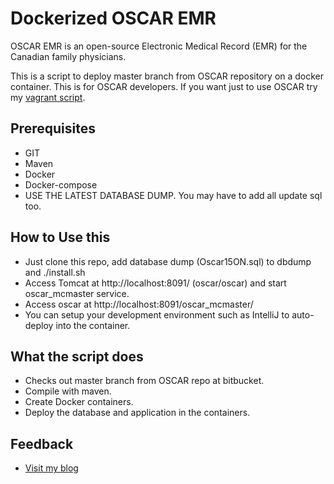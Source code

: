 # Dockerized OSCAR EMR
OSCAR EMR is an open-source Electronic Medical Record (EMR) for the Canadian family physicians.

This is a script to deploy master branch from OSCAR repository on a docker container. This is for OSCAR developers. If you want just to use OSCAR try my [vagrant script](http://nuchange.ca/2015/09/installing-oscar-emr-and-openmrs-ehr-in-your-laptop.html).

## Prerequisites
* GIT
* Maven
* Docker
* Docker-compose
* USE THE LATEST DATABASE DUMP. You may have to add all update sql too.  

## How to Use this
* Just clone this repo, add database dump (Oscar15ON.sql) to dbdump and ./install.sh
* Access Tomcat at http://localhost:8091/ (oscar/oscar) and start oscar_mcmaster service.
* Access oscar at http://localhost:8091/oscar_mcmaster/
* You can setup your development environment such as IntelliJ to auto-deploy into the container.

## What the script does
* Checks out master branch from OSCAR repo at bitbucket.
* Compile with maven.
* Create Docker containers.
* Deploy the database and application in the containers.

## Feedback
* [Visit my blog](http://nuchange.ca)
